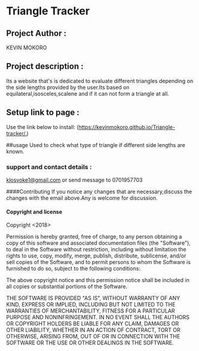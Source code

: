 # Triangle Tracker

## Project Author :

KEVIN MOKORO

## Project description :

 Its a website that's is dedicated to evaluate different triangles depending on the side lengths provided by the user.Its based on equilateral,isosceles,scalene and if it can not form a triangle at all.

## Setup link to page :

Use the link below to install:
 (<https://kevinmokoro.github.io/Triangle-tracker/.>)

##usage
Used to check what type of triangle if different side lengths are known.

### support and contact details :

klosvoke1@gmail.com or send message to 0701957703

####Contributing
If you notice any changes that are necessary,discuss the changes with the email above.Any is welcome for discussion.

#### Copyright and license

Copyright <2018> <KEVIN MOKORO>

Permission is hereby granted, free of charge, to any person obtaining a copy of this software and associated documentation files (the "Software"), to deal in the Software without restriction, including without limitation the rights to use, copy, modify, merge, publish, distribute, sublicense, and/or sell copies of the Software, and to permit persons to whom the Software is furnished to do so, subject to the following conditions:

The above copyright notice and this permission notice shall be included in all copies or substantial portions of the Software.

THE SOFTWARE IS PROVIDED "AS IS", WITHOUT WARRANTY OF ANY KIND, EXPRESS OR IMPLIED, INCLUDING BUT NOT LIMITED TO THE WARRANTIES OF MERCHANTABILITY, FITNESS FOR A PARTICULAR PURPOSE AND NONINFRINGEMENT. IN NO EVENT SHALL THE AUTHORS OR COPYRIGHT HOLDERS BE LIABLE FOR ANY CLAIM, DAMAGES OR OTHER LIABILITY, WHETHER IN AN ACTION OF CONTRACT, TORT OR OTHERWISE, ARISING FROM, OUT OF OR IN CONNECTION WITH THE SOFTWARE OR THE USE OR OTHER DEALINGS IN THE SOFTWARE.
